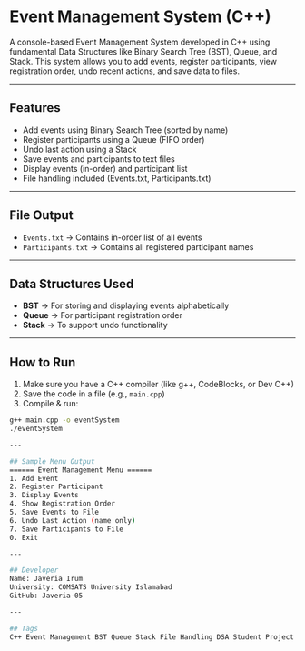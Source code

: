 # Event Management System (C++)
A console-based Event Management System developed in C++ using fundamental Data Structures like Binary Search Tree (BST), Queue, and Stack.
This system allows you to add events, register participants, view registration order, undo recent actions, and save data to files.

---

## Features
- Add events using Binary Search Tree (sorted by name)
- Register participants using a Queue (FIFO order)
- Undo last action using a Stack
- Save events and participants to text files
- Display events (in-order) and participant list
- File handling included (Events.txt, Participants.txt)

---

## File Output
- `Events.txt` → Contains in-order list of all events
- `Participants.txt` → Contains all registered participant names

---

## Data Structures Used
- **BST** → For storing and displaying events alphabetically  
- **Queue** → For participant registration order  
- **Stack** → To support undo functionality  

---

## How to Run

1. Make sure you have a C++ compiler (like g++, CodeBlocks, or Dev C++)
2. Save the code in a file (e.g., `main.cpp`)
3. Compile & run:
```bash
g++ main.cpp -o eventSystem
./eventSystem

---

## Sample Menu Output
====== Event Management Menu ======
1. Add Event
2. Register Participant
3. Display Events
4. Show Registration Order
5. Save Events to File
6. Undo Last Action (name only)
7. Save Participants to File
0. Exit

---

## Developer
Name: Javeria Irum
University: COMSATS University Islamabad
GitHub: Javeria-05

---

## Tags
C++ Event Management BST Queue Stack File Handling DSA Student Project Console App

